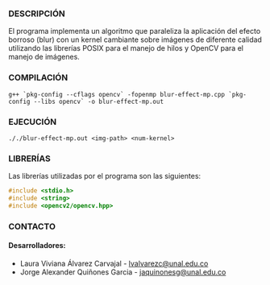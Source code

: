 ### DESCRIPCIÓN
El programa implementa un algoritmo que paraleliza la aplicación del efecto borroso (blur) con un kernel cambiante sobre imágenes de diferente calidad utilizando las librerías POSIX para el manejo de hilos y OpenCV para el manejo de imágenes.

### COMPILACIÓN
```shell
g++ `pkg-config --cflags opencv` -fopenmp blur-effect-mp.cpp `pkg-config --libs opencv` -o blur-effect-mp.out
```

### EJECUCIÓN
```shell
././blur-effect-mp.out <img-path> <num-kernel>
```

### LIBRERÍAS
Las librerías utilizadas por el programa son las siguientes:
```c++  
#include <stdio.h>
#include <string>
#include <opencv2/opencv.hpp>
```

### CONTACTO

#### Desarrolladores:
* Laura Viviana Álvarez Carvajal       - lvalvarezc@unal.edu.co
* Jorge Alexander Quiñones Garcia      - jaquinonesg@unal.edu.co
